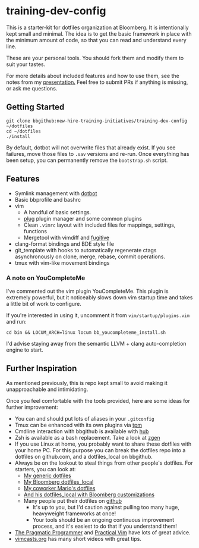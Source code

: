 # training-dev-config
This is a starter-kit for dotfiles organization at Bloomberg.  It is intentionally kept small and minimal.  The idea is to get the basic framework in place with the minimum amount of code, so that you can read and understand every line.

These are your personal tools.  You should fork them and modify them to suit your tastes.

For more details about included features and how to use them, see the notes from my [presentation.](https://bbgithub.dev.bloomberg.com/bhipple/tooling-pointers)
Feel free to submit PRs if anything is missing, or ask me questions.

## Getting Started
```shell
git clone bbgithub:new-hire-training-initiatives/training-dev-config
~/dotfiles
cd ~/dotfiles
./install
```
By default, dotbot will not overwrite files that already exist. If you see failures, move those
files to `.sav` versions and re-run.  Once everything has been setup,
you can permanently remove the `bootstrap.sh` script.

## Features
* Symlink management with [dotbot](http://www.anishathalye.com/2014/08/03/managing-your-dotfiles/)
* Basic bbprofile and bashrc
* vim
    - A handful of basic settings.
    - [plug](https://github.com/junegunn/vim-plug) plugin manager and some common plugins
    - Clean `.vimrc` layout with included files for mappings, settings, functions
    - Mergetool with vimdiff and [fugitive](https://github.com/tpope/vim-fugitive)
* clang-format bindings and BDE style file
* git_template with hooks to automatically regenerate ctags asynchronously on clone, merge, rebase, commit operations.
* tmux with vim-like movement bindings

### A note on YouCompleteMe
I've commented out the vim plugin YouCompleteMe.  This plugin is extremely powerful, but it
noticeably slows down vim startup time and takes a little bit of work to configure.

If you're interested in using it, uncomment it from `vim/startup/plugins.vim` and run:
```
cd bin && LOCUM_ARCH=linux locum bb_youcompleteme_install.sh
```
I'd advise staying away from the semantic LLVM + clang auto-completion engine to start.

## Further Inspiration
As mentioned previously, this is repo kept small to avoid making it unapproachable and intimidating.

Once you feel comfortable with the tools provided, here are some ideas for further improvement:
* You can and should put lots of aliases in your `.gitconfig`
* Tmux can be enhanced with its own plugins via [tpm](https://github.com/tmux-plugins/tpm)
* Cmdline interaction with bbgithub is available with [hub](https://hub.github.com/)
* Zsh is available as a bash replacement. Take a look at [zgen](https://github.com/unixorn/zsh-quickstart-kit)
* If you use Linux at home, you probably want to share these dotfiles with your home PC. For this purpose you can break the dotfiles repo into a dotfiles on github.com, and a dotfiles_local on bbgithub.
* Always be on the lookout to steal things from other people's dotfiles.  For starters, you can look at:
    - [My generic dotfiles](https://github.com/bhipple/dotfiles)
    - [My Bloomberg dotfiles_local](https://bbgithub.dev.bloomberg.com/bhipple/dotfiles_local)
    - [My coworker Mario's dotfiles](https://github.com/mlongob/dotfiles)
    - [And his dotfiles_local with Bloomberg customizations](https://bbgithub.dev.bloomberg.com/mlongob1/dotfiles-local)
    - Many people put their dotfiles on [github](http://dotfiles.github.io/)
        * It's up to you, but I'd caution against pulling too many huge, heavyweight frameworks at once!
        * Your tools should be an ongoing continuous improvement process, and it's easiest to do that if you understand them!
* [The Pragmatic Programmer](https://www.amazon.com/Pragmatic-Programmer-Journeyman-Master/dp/020161622X) and [Practical Vim](https://pragprog.com/book/dnvim/practical-vim) have lots of great advice.
* [vimcasts.org](http://vimcasts.org/) has many short videos with great tips.

